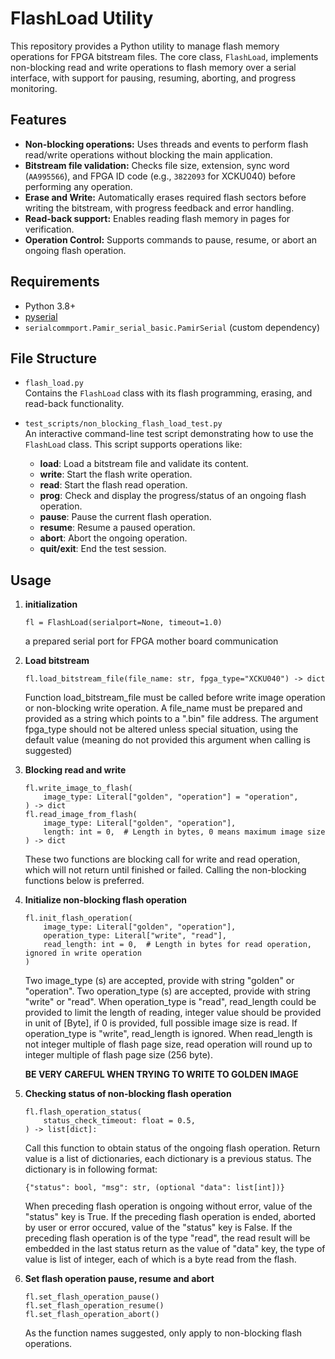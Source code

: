 # FlashLoad Utility

This repository provides a Python utility to manage flash memory operations
for FPGA bitstream files. The core class, `FlashLoad`, implements non-blocking
read and write operations to flash memory over a serial interface, with support
for pausing, resuming, aborting, and progress monitoring.

## Features

- **Non-blocking operations:** Uses threads and events to perform flash read/write
  operations without blocking the main application.
- **Bitstream file validation:** Checks file size, extension, sync word (`AA995566`),
  and FPGA ID code (e.g., `3822093` for XCKU040) before performing any operation.
- **Erase and Write:** Automatically erases required flash sectors before writing
  the bitstream, with progress feedback and error handling.
- **Read-back support:** Enables reading flash memory in pages for verification.
- **Operation Control:** Supports commands to pause, resume, or abort an ongoing
  flash operation.

## Requirements

- Python 3.8+
- [pyserial](https://pypi.org/project/pyserial/)
- `serialcommport.Pamir_serial_basic.PamirSerial` (custom dependency)

## File Structure

- `flash_load.py`  
  Contains the `FlashLoad` class with its flash programming, erasing, and read-back
  functionality.

- `test_scripts/non_blocking_flash_load_test.py`  
  An interactive command-line test script demonstrating how to use the `FlashLoad`
  class. This script supports operations like:
  
  - **load**: Load a bitstream file and validate its content.
  - **write**: Start the flash write operation.
  - **read**: Start the flash read operation.
  - **prog**: Check and display the progress/status of an ongoing flash operation.
  - **pause**: Pause the current flash operation.
  - **resume**: Resume a paused operation.
  - **abort**: Abort the ongoing operation.
  - **quit/exit**: End the test session.

## Usage

1. **initialization**

    ```
    fl = FlashLoad(serialport=None, timeout=1.0)
    ```
    a prepared serial port for FPGA mother board communication

2. **Load bitstream**

    ```
    fl.load_bitstream_file(file_name: str, fpga_type="XCKU040") -> dict
    ```
    Function load_bitstream_file must be called before write image operation or non-blocking write operation.
    A file_name must be prepared and provided as a string which points to a ".bin" file address.
    The argument fpga_type should not be altered unless special situation, using the default value (meaning do not provided this argument when calling is suggested)

3. **Blocking read and write**
    ```
    fl.write_image_to_flash(
        image_type: Literal["golden", "operation"] = "operation",
    ) -> dict
    fl.read_image_from_flash(
        image_type: Literal["golden", "operation"],
        length: int = 0,  # Length in bytes, 0 means maximum image size
    ) -> dict
    ```
    These two functions are blocking call for write and read operation, which will not return until finished or failed.
    Calling the non-blocking functions below is preferred.

4. **Initialize non-blocking flash operation**
    ```
    fl.init_flash_operation(
        image_type: Literal["golden", "operation"],
        operation_type: Literal["write", "read"],
        read_length: int = 0,  # Length in bytes for read operation, ignored in write operation
    )
    ```
    Two image_type (s) are accepted, provide with string "golden" or "operation".
    Two operation_type (s) are accepted, provide with string "write" or "read".
    When operation_type is "read", read_length could be provided to limit the length of reading, integer value should be provided in unit of [Byte], if 0 is provided, full possible image size is read.
    If operation_type is "write", read_length is ignored.
    When read_length is not integer multiple of flash page size, read operation will round up to integer multiple of flash page size (256 byte).

    **BE VERY CAREFUL WHEN TRYING TO WRITE TO GOLDEN IMAGE**

5. **Checking status of non-blocking flash operation**
    ```
    fl.flash_operation_status(
        status_check_timeout: float = 0.5,
    ) -> list[dict]:
    ```
    Call this function to obtain status of the ongoing flash operation.
    Return value is a list of dictionaries, each dictionary is a previous status.
    The dictionary is in following format:
    ```
    {"status": bool, "msg": str, (optional "data": list[int])}
    ```
    When preceding flash operation is ongoing without error, value of the "status" key is True.
    If the preceding flash operation is ended, aborted by user or error occured, value of the "status" key is False.
    If the preceding flash operation is of the type "read", the read result will be embedded in the last status return as the value of "data" key, the type of value is list of integer, each of which is a byte read from the flash.

6. **Set flash operation pause, resume and abort**
    ```
    fl.set_flash_operation_pause()
    fl.set_flash_operation_resume()
    fl.set_flash_operation_abort()
    ```
    As the function names suggested, only apply to non-blocking flash operations.
